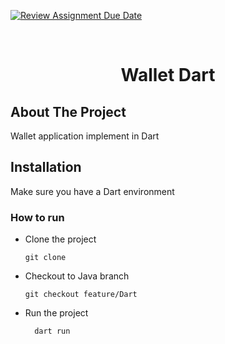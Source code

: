 [![Review Assignment Due Date](https://classroom.github.com/assets/deadline-readme-button-24ddc0f5d75046c5622901739e7c5dd533143b0c8e959d652212380cedb1ea36.svg)](https://classroom.github.com/a/hy8NMZUz)

<br />
<div align="center">
  <h1 align="center">Wallet Dart</h1>
</div>

## About The Project

Wallet application implement in Dart

## Installation
Make sure you have a Dart environment

### How to run

* Clone the project
  ```ssh
  git clone
* Checkout to Java branch
  ```ssh
  git checkout feature/Dart
* Run the project
  ```npm
    dart run
